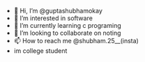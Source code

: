 - 👋 Hi, I’m @guptashubhamokay
- 👀 I’m interested in software
- 🌱 I’m currently learning c programing
- 💞️ I’m looking to collaborate on noting 
- 📫 How to reach me @shubham.25__(insta)
- im college student


<!---
guptashubhamokay/guptashubhamokay is a ✨ special ✨ repository because its `README.md` (this file) appears on your GitHub profile.
You can click the Preview link to take a look at your changes.
--->
